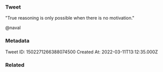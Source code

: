 ### Tweet
"True reasoning is only possible when there is no motivation." 
 
@naval

### Metadata
Tweet ID: 1502271266388074500
Created At: 2022-03-11T13:12:35.000Z

### Related

